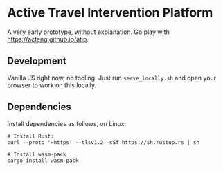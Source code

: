 # Active Travel Intervention Platform

A very early prototype, without explanation. Go play with <https://acteng.github.io/atip>.

## Development

Vanilla JS right now, no tooling. Just run `serve_locally.sh` and open your
browser to work on this locally.

## Dependencies

Install dependencies as follows, on Linux:

```
# Install Rust:
curl --proto '=https' --tlsv1.2 -sSf https://sh.rustup.rs | sh

# Install wasm-pack
cargo install wasm-pack
```
